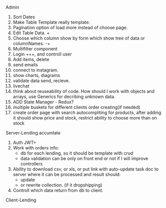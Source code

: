 Admin

1. Sort Dates
2. Make Table Template really template.
3. Pagination option of load more instead of choose page.
4. Edit Table Data. +
5. Choose which column show by form which show tree of data or columnNames. -+
6. Multifilter component
7. Login +++, and controll user
8. Add items, delete
9. send emails
10. connect to instagram.
11. show charts, diagrams
12. validate data send, recieve.
13. livechat
14. think about reuseability of code. How should I work with objects and arrays,
    use Generics for decribing unknown data.
15. ADD State Manager - Redux?
16. multiple buskets for different clients order creating(if needed)
17. create order page with search autocompliting for products, after adding it
    should show price and stock, restrict ability to choose more than on stock

Server-Lending accumlate

1. Auth JWT+
2. Work with orders info:
   - db for each lending, so it should be template with crud
   - data validation can be only on front end or not if I will improve
     controllers
3. Ability to download csv, or xls, or put link with auto-update task doc to
   server where it can be processed and result should:
   - update
   - or rewrite collection. (if it dropshipping)
4. Controll which data return from db to client.

Client-Lending
